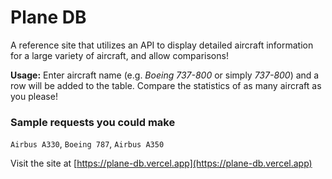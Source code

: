 # Plane DB

A reference site that utilizes an API to display detailed aircraft information for a large variety of aircraft, and allow comparisons!

**Usage:** Enter aircraft name (e.g. *Boeing 737-800* or simply *737-800*) and a row will be added to the table. Compare the statistics of as many aircraft as you please!

### Sample requests you could make
`Airbus A330`, `Boeing 787`, `Airbus A350`

Visit the site at [https://plane-db.vercel.app](https://plane-db.vercel.app)
